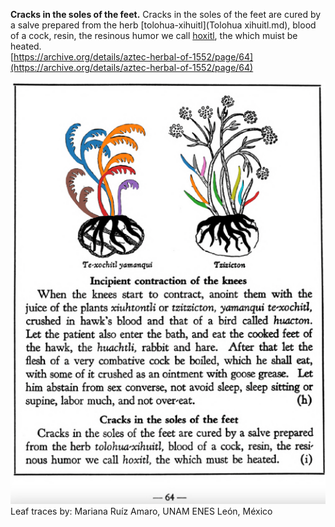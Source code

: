 **Cracks in the soles of the feet.** Cracks in the soles of the feet are cured by a salve prepared from the herb [tolohua-xihuitl](Tolohua xihuitl.md), blood of a cock, resin, the resinous humor we call [hoxitl](hoxitl.md), the which muist be heated.  
[https://archive.org/details/aztec-herbal-of-1552/page/64](https://archive.org/details/aztec-herbal-of-1552/page/64)  


![M_p064.png](assets/M_p064.png)  
Leaf traces by: Mariana Ruíz Amaro, UNAM ENES León, México  